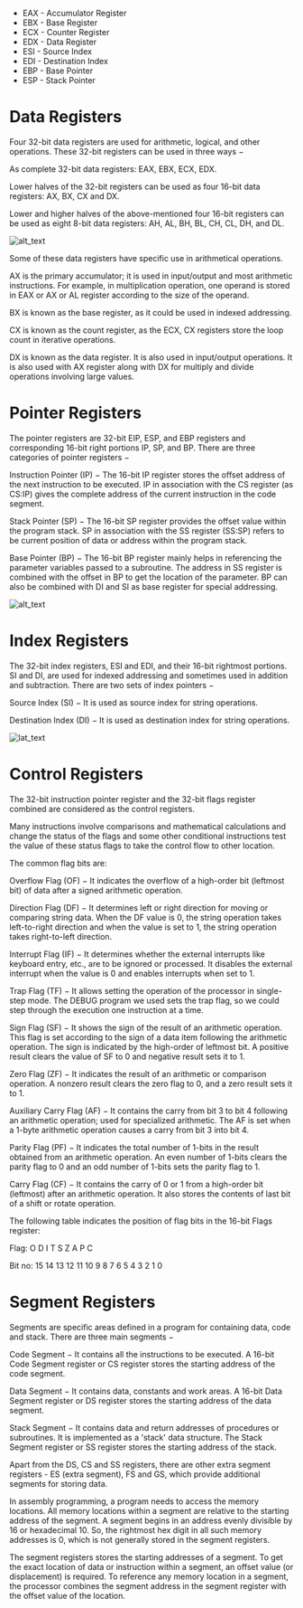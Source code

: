 * EAX - Accumulator Register
* EBX - Base Register
* ECX - Counter Register
* EDX - Data Register
* ESI - Source Index
* EDI - Destination Index
* EBP - Base Pointer
* ESP - Stack Pointer



# Data Registers
Four 32-bit data registers are used for arithmetic, logical, and other operations. These 32-bit registers can be used in three ways −

As complete 32-bit data registers: EAX, EBX, ECX, EDX.

Lower halves of the 32-bit registers can be used as four 16-bit data registers: AX, BX, CX and DX.

Lower and higher halves of the above-mentioned four 16-bit registers can be used as eight 8-bit data registers: AH, AL, BH, BL, CH, CL, DH, and DL.

![alt_text](https://www.tutorialspoint.com/assembly_programming/images/register1.jpg)

Some of these data registers have specific use in arithmetical operations.

AX is the primary accumulator; it is used in input/output and most arithmetic instructions. For example, in multiplication operation, one operand is stored in EAX or AX or AL register according to the size of the operand.

BX is known as the base register, as it could be used in indexed addressing.

CX is known as the count register, as the ECX, CX registers store the loop count in iterative operations.

DX is known as the data register. It is also used in input/output operations. It is also used with AX register along with DX for multiply and divide operations involving large values.

# Pointer Registers

The pointer registers are 32-bit EIP, ESP, and EBP registers and corresponding 16-bit right portions IP, SP, and BP. There are three categories of pointer registers −

Instruction Pointer (IP) − The 16-bit IP register stores the offset address of the next instruction to be executed. IP in association with the CS register (as CS:IP) gives the complete address of the current instruction in the code segment.

Stack Pointer (SP) − The 16-bit SP register provides the offset value within the program stack. SP in association with the SS register (SS:SP) refers to be current position of data or address within the program stack.

Base Pointer (BP) − The 16-bit BP register mainly helps in referencing the parameter variables passed to a subroutine. The address in SS register is combined with the offset in BP to get the location of the parameter. BP can also be combined with DI and SI as base register for special addressing.

![alt_text](https://www.tutorialspoint.com/assembly_programming/images/register3.jpg)

# Index Registers

The 32-bit index registers, ESI and EDI, and their 16-bit rightmost portions. SI and DI, are used for indexed addressing and sometimes used in addition and subtraction. There are two sets of index pointers −

Source Index (SI) − It is used as source index for string operations.

Destination Index (DI) − It is used as destination index for string operations.

![lat_text](https://www.tutorialspoint.com/assembly_programming/images/register2.jpg)

# Control Registers

The 32-bit instruction pointer register and the 32-bit flags register combined are considered as the control registers.

Many instructions involve comparisons and mathematical calculations and change the status of the flags and some other conditional instructions test the value of these status flags to take the control flow to other location.

The common flag bits are:

Overflow Flag (OF) − It indicates the overflow of a high-order bit (leftmost bit) of data after a signed arithmetic operation.

Direction Flag (DF) − It determines left or right direction for moving or comparing string data. When the DF value is 0, the string operation takes left-to-right direction and when the value is set to 1, the string operation takes right-to-left direction.

Interrupt Flag (IF) − It determines whether the external interrupts like keyboard entry, etc., are to be ignored or processed. It disables the external interrupt when the value is 0 and enables interrupts when set to 1.

Trap Flag (TF) − It allows setting the operation of the processor in single-step mode. The DEBUG program we used sets the trap flag, so we could step through the execution one instruction at a time.

Sign Flag (SF) − It shows the sign of the result of an arithmetic operation. This flag is set according to the sign of a data item following the arithmetic operation. The sign is indicated by the high-order of leftmost bit. A positive result clears the value of SF to 0 and negative result sets it to 1.

Zero Flag (ZF) − It indicates the result of an arithmetic or comparison operation. A nonzero result clears the zero flag to 0, and a zero result sets it to 1.

Auxiliary Carry Flag (AF) − It contains the carry from bit 3 to bit 4 following an arithmetic operation; used for specialized arithmetic. The AF is set when a 1-byte arithmetic operation causes a carry from bit 3 into bit 4.

Parity Flag (PF) − It indicates the total number of 1-bits in the result obtained from an arithmetic operation. An even number of 1-bits clears the parity flag to 0 and an odd number of 1-bits sets the parity flag to 1.

Carry Flag (CF) − It contains the carry of 0 or 1 from a high-order bit (leftmost) after an arithmetic operation. It also stores the contents of last bit of a shift or rotate operation.

The following table indicates the position of flag bits in the 16-bit Flags register:

Flag:		                O	   D	I T	S	Z		A		P		C

Bit no:	15	14	13	12	11	10	9	8	7	6	5	4	3	2	1	0

# Segment Registers
Segments are specific areas defined in a program for containing data, code and stack. There are three main segments −

Code Segment − It contains all the instructions to be executed. A 16-bit Code Segment register or CS register stores the starting address of the code segment.

Data Segment − It contains data, constants and work areas. A 16-bit Data Segment register or DS register stores the starting address of the data segment.

Stack Segment − It contains data and return addresses of procedures or subroutines. It is implemented as a 'stack' data structure. The Stack Segment register or SS register stores the starting address of the stack.

Apart from the DS, CS and SS registers, there are other extra segment registers - ES (extra segment), FS and GS, which provide additional segments for storing data.

In assembly programming, a program needs to access the memory locations. All memory locations within a segment are relative to the starting address of the segment. A segment begins in an address evenly divisible by 16 or hexadecimal 10. So, the rightmost hex digit in all such memory addresses is 0, which is not generally stored in the segment registers.

The segment registers stores the starting addresses of a segment. To get the exact location of data or instruction within a segment, an offset value (or displacement) is required. To reference any memory location in a segment, the processor combines the segment address in the segment register with the offset value of the location.
